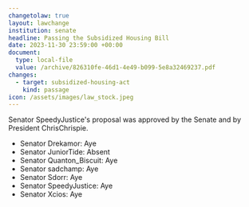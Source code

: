 ```yaml
---
changetolaw: true
layout: lawchange
institution: senate
headline: Passing the Subsidized Housing Bill
date: 2023-11-30 23:59:00 +00:00
document:
  type: local-file
  value: /archive/826310fe-46d1-4e49-b099-5e8a32469237.pdf
changes:
  - target: subsidized-housing-act
    kind: passage
icon: /assets/images/law_stock.jpeg
---
```

Senator SpeedyJustice's proposal was approved by the Senate and by President ChrisChrispie.<!--more-->

- Senator Drekamor: Aye
- Senator JuniorTide: Absent
- Senator Quanton\_Biscuit: Aye
- Senator sadchamp: Aye
- Senator Sdorr: Aye
- Senator SpeedyJustice: Aye
- Senator Xcios: Aye
